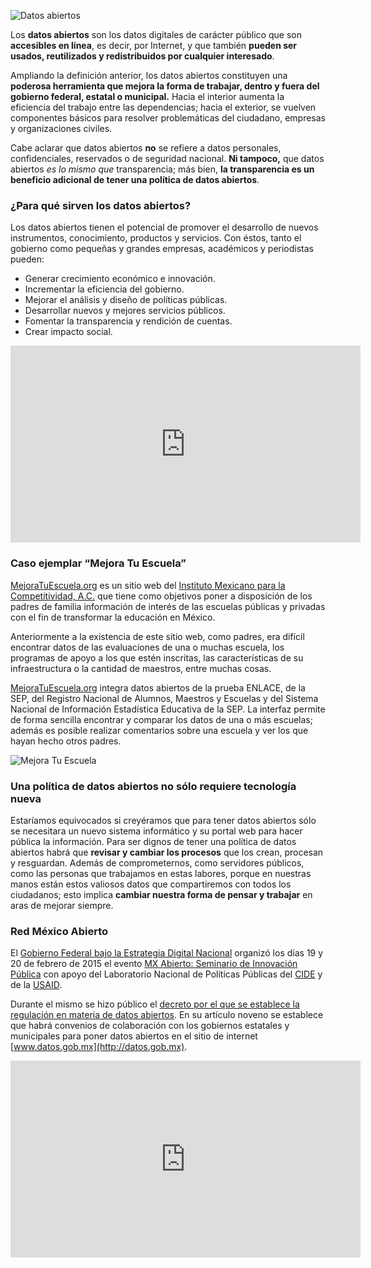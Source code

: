 
<span class="contenido-imagen-previa"><img class="img-responsive" src="que-son-datos-abiertos/imagen.jpg" alt="Datos abiertos"></span>

Los **datos abiertos** son los datos digitales de carácter público que son **accesibles en línea**, es decir, por Internet, y que también **pueden ser usados, reutilizados y redistribuidos por cualquier interesado**.

Ampliando la definición anterior, los datos abiertos constituyen una **poderosa herramienta que mejora la forma de trabajar, dentro y fuera del gobierno federal, estatal o municipal.** Hacia el interior aumenta la eficiencia del trabajo entre las dependencias; hacia el exterior, se vuelven componentes básicos para resolver problemáticas del ciudadano, empresas y organizaciones civiles.

Cabe aclarar que datos abiertos **no** se refiere a datos personales, confidenciales, reservados o de seguridad nacional. **Ni tampoco,** que datos abiertos _es lo mismo que_ transparencia; más bien, **la transparencia es un beneficio adicional de tener una política de datos abiertos**.

### ¿Para qué sirven los datos abiertos?

Los datos abiertos tienen el potencial de promover el desarrollo de nuevos instrumentos, conocimiento, productos y servicios. Con éstos, tanto el gobierno como pequeñas y grandes empresas, académicos y periodistas pueden:

* Generar crecimiento económico e innovación.
* Incrementar la eficiencia del gobierno.
* Mejorar el análisis y diseño de políticas públicas.
* Desarrollar nuevos y mejores servicios públicos.
* Fomentar la transparencia y rendición de cuentas.
* Crear impacto social.

<div class="videowrapper well"><iframe width="560" height="315" src="https://www.youtube.com/embed/SXlW5ShXh8o?rel=0" frameborder="0" allowfullscreen></iframe></div>

### Caso ejemplar “Mejora Tu Escuela”

[MejoraTuEscuela.org](http://www.mejoratuescuela.org/) es un sitio web del [Instituto Mexicano para la Competitividad, A.C.](http://imco.org.mx) que tiene como objetivos poner a disposición de los padres de familia información de interés de las escuelas públicas y privadas con el fin de transformar la educación en México.

Anteriormente a la existencia de este sitio web, como padres, era difícil encontrar datos de las evaluaciones de una o muchas escuela, los programas de apoyo a los que estén inscritas, las características de su infraestructura o la cantidad de maestros, entre muchas cosas.

[MejoraTuEscuela.org](http://www.mejoratuescuela.org/) integra datos abiertos de la prueba ENLACE, de la SEP, del Registro Nacional de Alumnos, Maestros y Escuelas y del Sistema Nacional de Información Estadística Educativa de la SEP. La interfaz permite de forma sencilla encontrar y comparar los datos de una o más escuelas; además es posible realizar comentarios sobre una escuela y ver los que hayan hecho otros padres.

<img class="img-responsive" src="que-son-datos-abiertos/mejora-tu-escuela.jpg" alt="Mejora Tu Escuela">

### Una política de datos abiertos no sólo requiere tecnología nueva

Estaríamos equivocados si creyéramos que para tener datos abiertos sólo se necesitara un nuevo sistema informático y su portal web para hacer pública la información. Para ser dignos de tener una política de datos abiertos habrá que **revisar y cambiar los procesos** que los crean, procesan y resguardan. Además de comprometernos, como servidores públicos, como las personas que trabajamos en estas labores, porque en nuestras manos están estos valiosos datos que compartiremos con todos los ciudadanos; esto implica **cambiar nuestra forma de pensar y trabajar** en aras de mejorar siempre.

### Red México Abierto

El [Gobierno Federal bajo la Estrategia Digital Nacional](http://www.presidencia.gob.mx/edn/) organizó los días 19 y 20 de febrero de 2015 el evento [MX Abierto: Seminario de Innovación Pública](http://mxabierto.org/) con apoyo del Laboratorio Nacional de Políticas Públicas del [CIDE](http://www.cide.edu/) y de la [USAID](http://www.usaid.gov/where-we-work/latin-american-and-caribbean/mexico).

Durante el mismo se hizo público el [decreto por el que se establece la regulación en materia de datos abiertos](http://www.dof.gob.mx/nota_detalle.php?codigo=5382838&fecha=20/02/2015). En su artículo noveno se establece que habrá convenios de colaboración con los gobiernos estatales y municipales para poner datos abiertos en el sitio de internet [www.datos.gob.mx](http://datos.gob.mx).

<div class="videowrapper well"><iframe width="560" height="315" src="https://www.youtube.com/embed/S6vbBzaAUlM?rel=0" frameborder="0" allowfullscreen></iframe></div>
